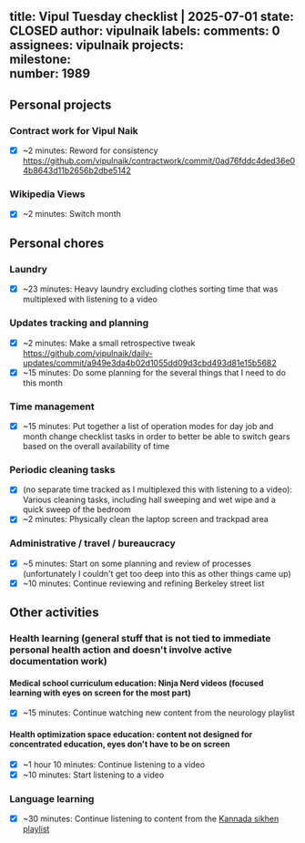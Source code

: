 title:	Vipul Tuesday checklist | 2025-07-01
state:	CLOSED
author:	vipulnaik
labels:	
comments:	0
assignees:	vipulnaik
projects:	
milestone:	
number:	1989
--
## Personal projects

### Contract work for Vipul Naik

- [x] ~2 minutes: Reword for consistency https://github.com/vipulnaik/contractwork/commit/0ad76fddc4ded36e04b8643d11b2656b2dbe5142

### Wikipedia Views

- [x] ~2 minutes: Switch month

## Personal chores

### Laundry

- [x] ~23 minutes: Heavy laundry excluding clothes sorting time that was multiplexed with listening to a video

### Updates tracking and planning

- [x] ~2 minutes: Make a small retrospective tweak https://github.com/vipulnaik/daily-updates/commit/a949e3da4b02d1055dd09d3cbd493d81e15b5682
- [x] ~15 minutes: Do some planning for the several things that I need to do this month

### Time management

- [x] ~15 minutes: Put together a list of operation modes for day job and month change checklist tasks in order to better be able to switch gears based on the overall availability of time

### Periodic cleaning tasks

- [x] (no separate time tracked as I multiplexed this with listening to a video): Various cleaning tasks, including hall sweeping and wet wipe and a quick sweep of the bedroom
- [x] ~2 minutes: Physically clean the laptop screen and trackpad area

### Administrative / travel / bureaucracy

- [x] ~5 minutes: Start on some planning and review of processes (unfortunately I couldn't get too deep into this as other things came up)
- [x] ~10 minutes: Continue reviewing and refining Berkeley street list

## Other activities

### Health learning (general stuff that is not tied to immediate personal health action and doesn't involve active documentation work)

#### Medical school curriculum education: Ninja Nerd videos (focused learning with eyes on screen for the most part)

- [x] ~15 minutes: Continue watching new content from the neurology playlist

#### Health optimization space education: content not designed for concentrated education, eyes don't have to be on screen

- [x] ~1 hour 10 minutes: Continue listening to a video
- [x] ~10 minutes: Start listening to a video

### Language learning

- [x] ~30 minutes: Continue listening to content from the [Kannada sikhen playlist](https://www.youtube.com/playlist?list=PLjR_rtaV4PoSw6otyVdpv9qeJh3oNgjo8)
